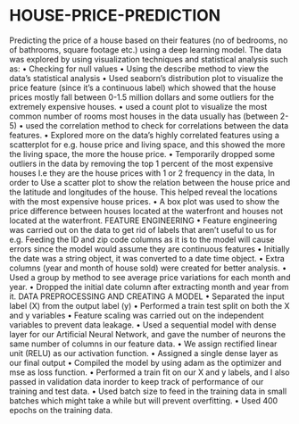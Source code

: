 # HOUSE-PRICE-PREDICTION
Predicting the price of a house based on their features (no of bedrooms, no of bathrooms, square footage etc.) using a deep learning model.
The data was explored by using visualization techniques and statistical analysis such as:
•	Checking for null values
•	Using the describe method to view the data’s statistical analysis
•	Used seaborn’s distribution plot to visualize the price feature (since it’s a continuous label) which showed that the house prices mostly fall between 0-1.5 million dollars and some outliers for the extremely expensive houses.
•	used a count plot to visualize the most common number of rooms most houses in the data usually has (between 2-5)
•	used the correlation method to check for correlations between the data features.
•	Explored more on the data’s highly correlated features using a scatterplot for e.g. house price and living space, and this showed the more the living space, the more the house price.
•	Temporarily dropped some outliers in the data by removing the top 1 percent of the most expensive houses I.e they are the house prices with 1 or 2 frequency in the data, In order to Use a scatter plot to show the relation between the house price and the latitude and longitudes of the house. This helped reveal the locations with the most expensive house prices.
•	A box plot was used to show the price difference between houses located at the waterfront and houses not located at the waterfront.
FEATURE ENGINEERING
•	Feature engineering was carried out on the data to get rid of labels that aren’t useful to us for e.g. Feeding the ID and zip code columns as it is to the model will cause errors since the model would assume they are continuous features
•	Initially the date was a string object, it was converted to a date time object.
•	Extra columns (year and month of house sold) were created for better analysis.
•	Used a group by method to see average price variations for each month and year.
•	Dropped the initial date column after extracting month and year from it.
DATA PREPROCESSING AND CREATING A MODEL
•	Separated the input label (X) from the output label (y)
•	Performed a train test split on both the X and y variables
•	Feature scaling was carried out on the independent variables to prevent data leakage.
•	Used a sequential model with dense layer for our Artificial Neural Network, and gave the number of neurons the same number of columns in our feature data.
•	We assign rectified linear unit (RELU) as our activation function.
•	Assigned a single dense layer as our final output
•	Compiled the model by using adam as the optimizer and mse as loss function.
•	Performed a train fit on our X and y labels, and I also passed in validation data inorder to keep track of performance of our training and test data.
•	Used batch size to feed in the training data in small batches which might take a while but will prevent overfitting.
•	Used 400 epochs on the training data.


